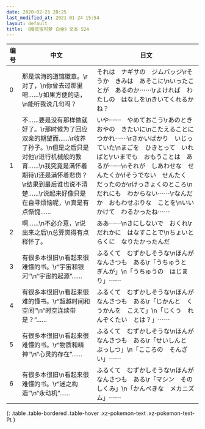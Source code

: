 ```yaml
---
date: 2020-02-25 20:25
last_modified_at: 2021-01-24 15:54
layout: default
title: 《精灵宝可梦 白金》文本 524
---
```

| 编号 | 中文 | 日文 |
| ---- | ---- | ---- |
| 0 | 那是滨海的道馆徽章。\r对了，\n你曾去过那里吧……\r如果方便的话，\n能听我说几句吗？ | それは　ナギサの　ジムバッジ\rそうか　きみは　あそこに\nいったことが　あるのか⋯⋯\rよければ　わたしの　はなしを\nきいてくれるかね？ |
| 1 | 不……要是没有那样做就好了。\r那时候为了回应双亲的期望而……\r收养了孙子。\n但是之后只是对他\r进行机械般的教育……\n我究竟是满怀着期待\f还是满怀着悲伤？\r结果到最后谁也说不清楚……\r说起来好像只是在自寻烦恼呢，\n真是有点惭愧…… | いや⋯⋯　やめておこう\rあのとき　おやの　きたいに\nこたえることに　つかれ⋯⋯\rきかいばかり　いじっていた\nまごを　ひきとって　いればと\rいまでも　おもうことは　あるが⋯⋯\nそれが　しあわせな　せんたくか\fそうでない　せんたく　だったのか\rけっきょくのところ\nだれにも　わからない⋯⋯\rなんだか　おもわせぶりな　ことを\nいいかけて　わるかったね⋯⋯ |
| 2 | 啊……\n不必介意，\r说出来之后\n总算觉得有点释怀了。 | ああ⋯⋯\nきにしないで　おくれ\rだれかに　はなすことで\nちょいと　らくに　なりたかったんだ |
| 3 | 有很多本很旧\n看起来很难懂的书。\r“宇宙和银河”\n“宇宙的起源”…… | ふるくて　むずかしそうな\nほんが　なんさつも　ある\r「うちゅうと　ぎんが」\n「うちゅうの　はじまり」⋯⋯ |
| 4 | 有很多本很旧\n看起来很难的懂书。\r“超越时间和空间”\n“时空连续带是？”…… | ふるくて　むずかしそうな\nほんが　なんさつも　ある\r「じかんと　くうかんを　こえて」\n「じくう　れんぞくたい　とは？」⋯⋯ |
| 5 | 有很多本很旧\n看起来很难懂的书。\r“物质和精神”\n“心灵的存在”……　 | ふるくて　むずかしそうな\nほんが　なんさつも　ある\r「せいしんと　ぶっしつ」\n「こころの　そんざい」⋯⋯　 |
| 6 | 有很多本很旧\n看起来很难懂的书。\r“迷之构造”\n“永动机”…… | ふるくて　むずかしそうな\nほんが　なんさつも　ある\r「マシン　そのしくみ」\n「かんぺきな　メカニズム」⋯⋯ |
{: .table .table-bordered .table-hover .xz-pokemon-text .xz-pokemon-text-Pt }